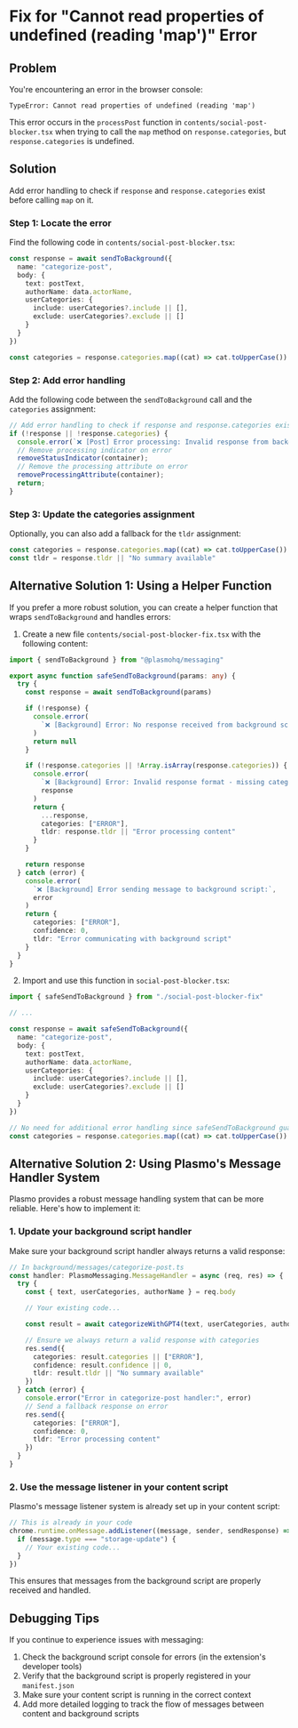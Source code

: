# Fix for "Cannot read properties of undefined (reading 'map')" Error

## Problem

You're encountering an error in the browser console:

```
TypeError: Cannot read properties of undefined (reading 'map')
```

This error occurs in the `processPost` function in `contents/social-post-blocker.tsx` when trying to call the `map` method on `response.categories`, but `response.categories` is undefined.

## Solution

Add error handling to check if `response` and `response.categories` exist before calling `map` on it.

### Step 1: Locate the error

Find the following code in `contents/social-post-blocker.tsx`:

```typescript
const response = await sendToBackground({
  name: "categorize-post",
  body: {
    text: postText,
    authorName: data.actorName,
    userCategories: {
      include: userCategories?.include || [],
      exclude: userCategories?.exclude || []
    }
  }
})

const categories = response.categories.map((cat) => cat.toUpperCase())
```

### Step 2: Add error handling

Add the following code between the `sendToBackground` call and the `categories` assignment:

```typescript
// Add error handling to check if response and response.categories exist
if (!response || !response.categories) {
  console.error(`❌ [Post] Error processing: Invalid response from background script`, response);
  // Remove processing indicator on error
  removeStatusIndicator(container);
  // Remove the processing attribute on error
  removeProcessingAttribute(container);
  return;
}
```

### Step 3: Update the categories assignment

Optionally, you can also add a fallback for the `tldr` assignment:

```typescript
const categories = response.categories.map((cat) => cat.toUpperCase())
const tldr = response.tldr || "No summary available"
```

## Alternative Solution 1: Using a Helper Function

If you prefer a more robust solution, you can create a helper function that wraps `sendToBackground` and handles errors:

1. Create a new file `contents/social-post-blocker-fix.tsx` with the following content:

```typescript
import { sendToBackground } from "@plasmohq/messaging"

export async function safeSendToBackground(params: any) {
  try {
    const response = await sendToBackground(params)

    if (!response) {
      console.error(
        `❌ [Background] Error: No response received from background script`
      )
      return null
    }

    if (!response.categories || !Array.isArray(response.categories)) {
      console.error(
        `❌ [Background] Error: Invalid response format - missing categories array`,
        response
      )
      return {
        ...response,
        categories: ["ERROR"],
        tldr: response.tldr || "Error processing content"
      }
    }

    return response
  } catch (error) {
    console.error(
      `❌ [Background] Error sending message to background script:`,
      error
    )
    return {
      categories: ["ERROR"],
      confidence: 0,
      tldr: "Error communicating with background script"
    }
  }
}
```

2. Import and use this function in `social-post-blocker.tsx`:

```typescript
import { safeSendToBackground } from "./social-post-blocker-fix"

// ...

const response = await safeSendToBackground({
  name: "categorize-post",
  body: {
    text: postText,
    authorName: data.actorName,
    userCategories: {
      include: userCategories?.include || [],
      exclude: userCategories?.exclude || []
    }
  }
})

// No need for additional error handling since safeSendToBackground guarantees a valid response
const categories = response.categories.map((cat) => cat.toUpperCase())
```

## Alternative Solution 2: Using Plasmo's Message Handler System

Plasmo provides a robust message handling system that can be more reliable. Here's how to implement it:

### 1. Update your background script handler

Make sure your background script handler always returns a valid response:

```typescript
// In background/messages/categorize-post.ts
const handler: PlasmoMessaging.MessageHandler = async (req, res) => {
  try {
    const { text, userCategories, authorName } = req.body

    // Your existing code...

    const result = await categorizeWithGPT4(text, userCategories, authorName)

    // Ensure we always return a valid response with categories
    res.send({
      categories: result.categories || ["ERROR"],
      confidence: result.confidence || 0,
      tldr: result.tldr || "No summary available"
    })
  } catch (error) {
    console.error("Error in categorize-post handler:", error)
    // Send a fallback response on error
    res.send({
      categories: ["ERROR"],
      confidence: 0,
      tldr: "Error processing content"
    })
  }
}
```

### 2. Use the message listener in your content script

Plasmo's message listener system is already set up in your content script:

```typescript
// This is already in your code
chrome.runtime.onMessage.addListener((message, sender, sendResponse) => {
  if (message.type === "storage-update") {
    // Your existing code...
  }
})
```

This ensures that messages from the background script are properly received and handled.

## Debugging Tips

If you continue to experience issues with messaging:

1. Check the background script console for errors (in the extension's developer tools)
2. Verify that the background script is properly registered in your `manifest.json`
3. Make sure your content script is running in the correct context
4. Add more detailed logging to track the flow of messages between content and background scripts
